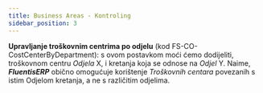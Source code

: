 ```yaml
---
title: Business Areas - Kontroling
sidebar_position: 3
---
```

**Upravljanje troškovnim centrima po odjelu** (kod FS-CO-CostCenterByDepartment): s ovom postavkom moći ćemo dodijeliti, troškovnom centru *Odjela* X, i kretanja koja se odnose na *Odjel* Y. Naime, ***FluentisERP*** obično omogućuje korištenje *Troškovnih centara* povezanih s istim Odjelom kretanja, a ne s različitim odjelima.